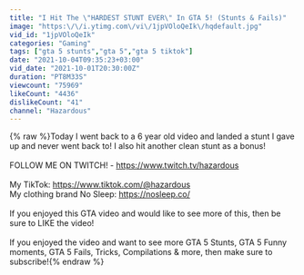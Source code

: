 ```yaml
---
title: "I Hit The \"HARDEST STUNT EVER\" In GTA 5! (Stunts & Fails)"
image: "https:\/\/i.ytimg.com\/vi\/1jpVOloQeIk\/hqdefault.jpg"
vid_id: "1jpVOloQeIk"
categories: "Gaming"
tags: ["gta 5 stunts","gta 5","gta 5 tiktok"]
date: "2021-10-04T09:35:23+03:00"
vid_date: "2021-10-01T20:30:00Z"
duration: "PT8M33S"
viewcount: "75969"
likeCount: "4436"
dislikeCount: "41"
channel: "Hazardous"
---
```

{% raw %}Today I went back to a 6 year old video and landed a stunt I gave up and never went back to! I also hit another clean stunt as a bonus! <br /><br />FOLLOW ME ON TWITCH! - <a rel="nofollow" target="blank" href="https://www.twitch.tv/hazardous">https://www.twitch.tv/hazardous</a><br /><br />My TikTok: <a rel="nofollow" target="blank" href="https://www.tiktok.com/@hazardous">https://www.tiktok.com/@hazardous</a><br />My clothing brand No Sleep: <a rel="nofollow" target="blank" href="https://nosleep.co/">https://nosleep.co/</a><br /><br />If you enjoyed this GTA video and would like to see more of this, then be sure to LIKE the video!<br /><br />If you enjoyed the video and want to see more GTA 5 Stunts, GTA  5 Funny moments, GTA 5 Fails, Tricks, Compilations &amp; more, then make sure to subscribe!{% endraw %}
